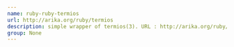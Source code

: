 ```yaml
---
name: ruby-ruby-termios
url: http://arika.org/ruby/termios
description: simple wrapper of termios(3). URL : http://arika.org/ruby/termios Groups : None
group: None
---
```

